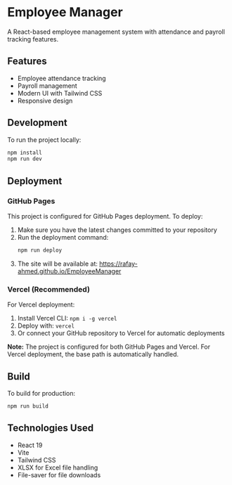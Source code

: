 # Employee Manager

A React-based employee management system with attendance and payroll tracking features.

## Features

- Employee attendance tracking
- Payroll management
- Modern UI with Tailwind CSS
- Responsive design

## Development

To run the project locally:

```bash
npm install
npm run dev
```

## Deployment

### GitHub Pages

This project is configured for GitHub Pages deployment. To deploy:

1. Make sure you have the latest changes committed to your repository
2. Run the deployment command:
   ```bash
   npm run deploy
   ```
3. The site will be available at: https://rafay-ahmed.github.io/EmployeeManager

### Vercel (Recommended)

For Vercel deployment:

1. Install Vercel CLI: `npm i -g vercel`
2. Deploy with: `vercel`
3. Or connect your GitHub repository to Vercel for automatic deployments

**Note:** The project is configured for both GitHub Pages and Vercel. For Vercel deployment, the base path is automatically handled.

## Build

To build for production:

```bash
npm run build
```

## Technologies Used

- React 19
- Vite
- Tailwind CSS
- XLSX for Excel file handling
- File-saver for file downloads
